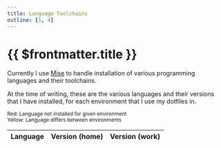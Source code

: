 ```yaml
---
title: Language Toolchains
outline: [1, 4]
---
```


# {{ $frontmatter.title }}

<script setup>
import { data } from '../.vitepress/chezmoi.data.js'
</script>

Currently I use [Mise](https://mise.jdx.dev/) to handle installation of various programming languages and their toolchains.

At the time of writing, these are the various languages and their versions that I have installed, for each environment that I use my dotfiles in.

<sup>Red: Language not installed for given environment</sup>
<br />
<sup>Yellow: Language differs between environments</sup>

<table>
  <thead>
    <tr>
      <th>Language</th>
      <th>Version (home)</th>
      <th>Version (work)</th>
    </tr>
  </thead>
  <tbody>
    <template v-for="(version, name) in data.languages">
      <tr>
        <td>{{ name }}</td>
        <template v-if="typeof version !== 'object'">
          <td><code>{{ version }}</code></td>
          <td><code>{{ version }}</code></td>
        </template>
        <template v-if="typeof version === 'object'">
          <td v-bind:style="[ version.home === null ? {'background-color': 'var(--vp-code-line-diff-remove-color)'} : version.work !== null && version.home !== version.work ? {'background-color': 'var(--vp-code-line-warning-color)'} : {}]"><code>{{ version.home === null ? 'N/A' : version.home }}</code></td>
          <td v-bind:style="[ version.work === null ? {'background-color': 'var(--vp-code-line-diff-remove-color)'} : version.home !== null && version.home !== version.work ? {'background-color': 'var(--vp-code-line-warning-color)'} : {}]"><code>{{ version.work === null ? 'N/A' : version.work }}</code></td>
        </template>
      </tr>
    </template>
  </tbody>
</table>